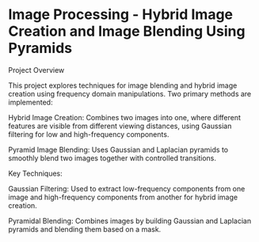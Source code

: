# Image Processing - Hybrid Image Creation and Image Blending Using Pyramids

Project Overview

This project explores techniques for image blending and hybrid image creation using frequency domain manipulations. Two primary methods are implemented:


Hybrid Image Creation: Combines two images into one, where different features are visible from different viewing distances, using Gaussian filtering for low and high-frequency components.

Pyramid Image Blending: Uses Gaussian and Laplacian pyramids to smoothly blend two images together with controlled transitions.

Key Techniques:

Gaussian Filtering: Used to extract low-frequency components from one image and high-frequency components from another for hybrid image creation.

Pyramidal Blending: Combines images by building Gaussian and Laplacian pyramids and blending them based on a mask.
